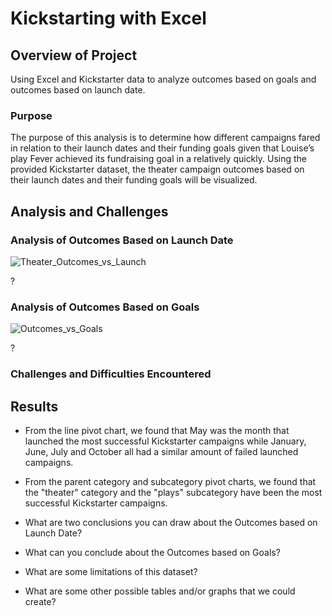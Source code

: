 # Kickstarting with Excel

## Overview of Project
Using Excel and Kickstarter data to analyze outcomes based on goals and outcomes based on launch date.

### Purpose

The purpose of this analysis is to determine how different campaigns fared in relation to their launch dates and their funding goals given that Louise’s play Fever achieved its fundraising goal in a relatively quickly. Using the provided Kickstarter dataset, the theater campaign outcomes based on their launch dates and their funding goals will be visualized.

## Analysis and Challenges

### Analysis of Outcomes Based on Launch Date

![Theater_Outcomes_vs_Launch](https://user-images.githubusercontent.com/108038989/177430634-7a190267-4f3c-4cdc-98d4-90f8b4f37672.png)

?

### Analysis of Outcomes Based on Goals

![Outcomes_vs_Goals](https://user-images.githubusercontent.com/108038989/177430618-a8a7dc45-0745-4e80-b9cc-a9c1ab77d3e5.png)

?

### Challenges and Difficulties Encountered

## Results

* From the line pivot chart, we found that May was the month that launched the most successful Kickstarter campaigns while January, June, July and October all had a similar amount of failed launched campaigns. 

* From the parent category and subcategory pivot charts, we found that the "theater" category and the "plays" subcategory have been the most successful Kickstarter campaigns.

- What are two conclusions you can draw about the Outcomes based on Launch Date?

- What can you conclude about the Outcomes based on Goals?

- What are some limitations of this dataset?

- What are some other possible tables and/or graphs that we could create?
